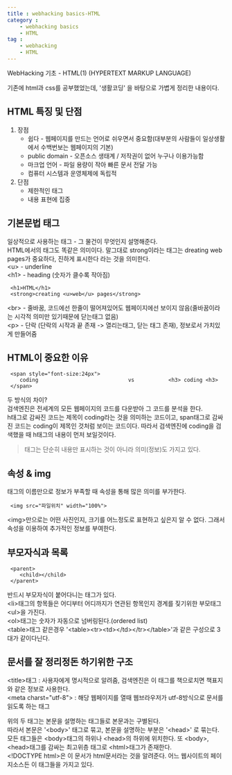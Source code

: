 ```yaml
---
title : webhacking basics-HTML
category :
    - webhacking basics
    - HTML
tag :
    - webhacking
    - HTML
---
```

WebHacking 기초 - HTML(1) (HYPERTEXT MARKUP LANGUAGE)

 기존에 html과 css를 공부했었는데, '생활코딩' 을 바탕으로 가볍게 정리한 내용이다.

## HTML 특징 및 단점
 1. 장점
    * 쉽다 - 웹페이지를 만드는 언어로 쉬우면서 중요함(대부분의 사람들이 일상생활에서 수백번보는 웹페이지의 기본)
    * public domain - 오픈소스 생태계 / 저작권이 없어 누구나 이용가능함
    * 마크업 언어 - 파일 용량이 작아 빠른 문서 전달 가능
    * 컴퓨터 시스템과 운영체제에 독립적
 2. 단점
    * 제한적인 태그
    * 내용 표현에 집중

## 기본문법 태그
 일상적으로 사용하는 태그 - 그 물건이 무엇인지 설명해준다.  
 HTML에서의 태그도 똑같은 의미이다. 말그대로 strong이라는 태그는 dreating web pages가 중요하다, 진하게 표시한다 라는 것을 의미한다.  
 \<u> - underline  
 \<h1> - heading (숫자가 클수록 작아짐)  

     <h1>HTML</h1>
     <strong>creating <u>web</u> pages</strong>

 \<br> - 줄바꿈, 코드에선 한줄이 떨어져있어도 웹페이지에선 보이지 않음(줄바꿈이라는 시각적 의미만 있기때문에 닫는태그 없음)  
 \<p> - 단락 (단락의 시작과 끝 존재 -> 열리는태그, 닫는 태그 존재), 정보로서 가치있게 만들어줌  

## HTML이 중요한 이유

     <span style="font-size:24px">
        coding                             vs           <h3> coding <h3>
     </span>
 
 두 방식의 차이?  
 검색엔진은 전세계의 모든 웹페이지의 코드를 다운받아 그 코드를 분석을 한다.  
 h태그로 감싸진 코드는 제목이 coding라는 것을 의미하는 코드이고, span태그로 감싸진 코드는 coding이 제목인 것처럼 보이는 코드이다.
 따라서 검색엔진에 coding을 검색했을 때 h태그의 내용이 먼저 보일것이다.

 >태그는 단순히 내용만 표시하는 것이 아니라 의미(정보)도 가지고 있다.

## 속성 & img
 태그의 이름만으로 정보가 부족할 때 속성을 통해 많은 의미를 부가한다.
 
     <img src="파일위치" width="100%">
 
 \<img>만으로는 어떤 사진인지, 크기를 어느정도로 표현하고 싶은지 알 수 없다. 그래서 속성을 이용하여 추가적인 정보를 부여한다.

## 부모자식과 목록
 
     <parent>
        <child></child>
     </parent>
 
 반드시 부모자식이 붙어다니는 태그가 있다.  
 \<li>태그의 항목들은 어디부터 어디까지가 연관된 항목인지 경계를 짖기위한 부모태그 \<ul>을 가진다.  
 \<ol>태그는 숫자가 자동으로 넘버링된다.(ordered list)  
 \<table>태그 같은경우 '\<table>\<tr>\<td>\</td>\</tr>\</table>'과 같은 구성으로 3대가 같이다닌다.


## 문서를 잘 정리정돈 하기위한 구조
 \<title>태그 : 사용자에게 명시적으로 알려줌, 검색엔진은 이 태그를 책으로치면 책표지와 같은 정보로 사용한다.  
 \<meta charst="utf-8"> : 해당 웹페이지를 열때 웹브라우저가 utf-8방식으로 문서를 읽도록 하는 태그  

 위의 두 태그는 본문을 설명하는 태그들로 본문과는 구별된다.  
 따라서 본문은 '\<body>' 태그로 묶고, 본문을 설명하는 부분은 '\<head>' 로 묶는다. 모든 태그들은 \<body>태그의 하위나 \<head>의 하위에 위치한다.
 또 \<body>, \<head>태그를 감싸는 최고위층 태그로 \<html>태그가 존재한다.  
 \<!DOCTYPE html>은 이 문서가 html문서라는 것을 알려준다. 어느 웹사이트의 페이지소스든 이 태그들을 가지고 있다.